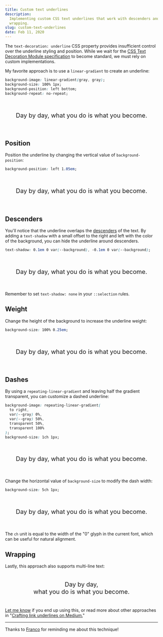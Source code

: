 ```yaml
---
title: Custom text underlines
description:
  Implementing custom CSS text underlines that work with descenders and
  wrapping.
slug: custom-text-underlines
date: Feb 11, 2020
---
```


The `text-decoration: underline` CSS property provides insufficient control over
the underline styling and position. While we wait for the
[CSS Text Decoration Module specification](https://www.w3.org/TR/css-text-decor-4/)
to become standard, we must rely on custom implementations.

My favorite approach is to use a `linear-gradient` to create an underline:

```css
background-image: linear-gradient(gray, gray);
background-size: 100% 1px;
background-position: left bottom;
background-repeat: no-repeat;
```

<div class="l">
  <div>
    <span>Day by day, what you do is what you become.</span>
  </div>
</div>

## Position

Position the underline by changing the vertical value of `background-position`:

```css
background-position: left 1.05em;
```

<div class="l _2">
  <div>
    <span>Day by day, what you do is what you become.</span>
  </div>
</div>

## Descenders

You'll notice that the underline overlaps the
[descenders](https://www.figma.com/dictionary/descender/) of the text. By adding
a `text-shadow` with a small offset to the right and left with the color of the
background, you can hide the underline around descenders.

```css
text-shadow: 0.1em 0 var(--background), -0.1em 0 var(--background);
```

<div class="l _2 _3">
  <div>
    <span>Day by day, what you do is what you become.</span>
  </div>
</div>

Remember to set `text-shadow: none` in your `::selection` rules.

## Weight

Change the height of the background to increase the underline weight:

```css
background-size: 100% 0.25em;
```

<div class="l _4">
  <div>
    <span>Day by day, what you do is what you become.</span>
  </div>
</div>

## Dashes

By using a `repeating-linear-gradient` and leaving half the gradient
transparent, you can customize a dashed underline:

```css
background-image: repeating-linear-gradient(
  to right,
  var(--gray) 0%,
  var(--gray) 50%,
  transparent 50%,
  transparent 100%
);
background-size: 1ch 1px;
```

<div class="l _5">
  <div>
    <span>Day by day, what you do is what you become.</span>
  </div>
</div>

Change the horizontal value of `background-size` to modify the dash width:

```css
background-size: 5ch 1px;
```

<div class="l _5 _6">
  <div>
    <span>Day by day, what you do is what you become.</span>
  </div>
</div>

The `ch` unit is equal to the width of the "0" glyph in the current font, which
can be useful for natural alignment.

## Wrapping

Lastly, this approach also supports multi-line text:

<div class="l">
  <div>
    <span>Day by day,<br /> what you do is what you become.</span>
  </div>
</div>

[Let me know](https://twitter.com/katsuki-yuri) if you end up using this, or read
more about other approaches in
"[Crafting link underlines on Medium.](https://medium.design/crafting-link-underlines-on-medium-7c03a9274f9)"

---

Thanks to [Franco](https://twitter.com/arzafran) for reminding me about this
technique!

<style>

.l {
  background: var(--lighter-gray);
  width: 100%;
  height: 100px;
  display: flex;
  justify-content: center;
  align-items: center;
  border-radius: var(--radius);
  font-size: 1.25rem;
  color: var(--fg);
  text-align: center;
}

.l span {
  background-image: linear-gradient(var(--gray), var(--gray));
  background-size: 100% 1px;
  background-position: left bottom;
  background-repeat: no-repeat;
}

.l._2 span {
  background-position: left 1.05em;
}

.l._3 span {
  text-shadow: 0.1em 0 var(--lighter-gray), -0.1em 0 var(--lighter-gray);
}

.l._4 span {
  background-size: 100% 0.25em;
}

.l._5 span {
  background: repeating-linear-gradient(
    to right,
    var(--gray) 0%,
    var(--gray) 50%,
    transparent 50%,
    transparent 100%
  );
  background-repeat: repeat-x;
  background-size: 1ch 1px;
  background-position: bottom left;
}


.l._6 span {
  background-size: 2ch 1px;
}
</style>
